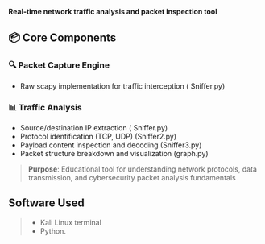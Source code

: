 **Real-time network traffic analysis and packet inspection tool**

## 📦 Core Components

### 🔍 **Packet Capture Engine**
- Raw scapy implementation for traffic interception ( Sniffer.py)

### 📊 **Traffic Analysis**
- Source/destination IP extraction ( Sniffer.py) 
- Protocol identification (TCP, UDP) (Sniffer2.py) 
- Payload content inspection and decoding (Sniffer3.py) 
- Packet structure breakdown and visualization  (graph.py)

> **Purpose**: Educational tool for understanding network protocols, data transmission, and cybersecurity packet analysis fundamentals
 ## Software Used ##
> - Kali Linux terminal
> - Python.

